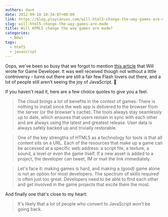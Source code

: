 ```yaml
---
authors: dave
date: 2012-09-10 10:34:07+00:00
link: https://blog.playcanvas.com/will-html5-change-the-way-games-are-made/
slug: will-html5-change-the-way-games-are-made
title: Will HTML5 change the way games are made?
categories:
  - News
tags:
  - html5
  - javascript
---
```


Oops, we've been so busy that we forgot to mention [this article](https://www.gamedeveloper.com/business/will-html5-change-the-way-games-are-made-) that Will wrote for Game Developer. It was well received though not without a little controversy - turns out there are still a fair few Flash lovers out there, and a lot of people still aren't seeing the joy of JavaScript. 🙈

If you haven't read it, here are a few choice quotes to give you a feel.

> The cloud brings a lot of benefits in the context of games. There is nothing to install since the web app is delivered to the browser from the server (or the browser's cache). The tools always stay seamlessly up to date, which ensures that users remain in sync with each other and are always using the latest and greatest release. User data is always safely backed up and trivially restorable.

> One of the key strengths of HTML5 as a technology for tools is that all content sits on a URL. Each of the resources that make up a game can be accessed at a specific web address: a script file, a texture, a sound, a level or even the game itself. If a new asset is added to a project, the developer can tweet, IM or mail the link immediately.

> Let's face it: making games is hard, and making a (good) game alone is not an option for most developers. The spectrum of skills required is often just too great. Developers need to be able to find each other and get involved in the game projects that excite them the most.

And finally one that's close to my heart:

> It's likely that a lot of people who convert to JavaScript won't be going back.
